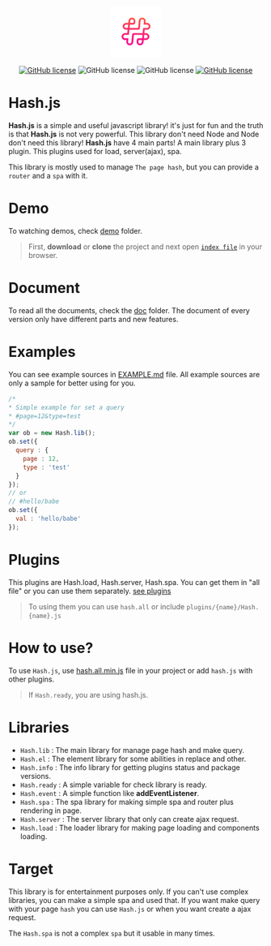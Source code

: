 <p align="center"><img width="100" src="https://raw.githubusercontent.com/irmmr/hash.js/master/logo/logo.png" alt="Hash Js"></p>

<p align="center">
  <a href="https://github.com/irmmr/hash.js/blob/master/LICENSE"><img alt="GitHub license" src="https://img.shields.io/github/license/irmmr/hash.js"></a>
    <img alt="GitHub license" src="https://img.shields.io/static/v1?label=version&message=v1.2.7&color=success">
  <img alt="GitHub license" src="https://img.shields.io/static/v1?label=npm&message=not%20yet&color=inactive">
  <a href="https://github.com/irmmr/hash.js/tree/master/doc"><img alt="GitHub license" src="https://img.shields.io/static/v1?label=docs&message=passing&color=blue"></a>
  
</p>

# Hash.js
**Hash.js** is a simple and useful javascript library! it's just for fun and the truth is that **Hash.js** is not very powerful. This library don't need Node and Node don't need this library!
**Hash.js** have 4 main parts! A main library plus 3 plugin. This plugins used for load, server(ajax), spa.

This library is mostly used to manage `The page hash`, but you can provide a `router` and a `spa` with it.

# Demo
To watching demos, check [demo](/demo) folder.
> First, **download** or **clone** the project and next open [`index file`](/demo/index.html) in your browser.

# Document
To read all the documents, check the [doc](/doc) folder. The document of every version only have different parts and new features.

# Examples
You can see example sources in [EXAMPLE.md](EXAMPLE.md) file. All example sources are only a sample for better using for you.
```javascript
/*
* Simple example for set a query
* #page=12&type=test
*/
var ob = new Hash.lib();
ob.set({
  query : {
    page : 12,
    type : 'test'
  }
});
// or
// #hello/babe
ob.set({
  val : 'hello/babe'
});
```

# Plugins
This plugins are Hash.load, Hash.server, Hash.spa. You can get them in "all file" or you can use them separately. [see plugins](/plugins)
> To using them you can use `hash.all` or include `plugins/{name}/Hash.{name}.js`

# How to use?
To use `Hash.js`, use [hash.all.min.js](/src/hash.all.min.js) file in your project or add `hash.js` with other plugins.
> If `Hash.ready`, you are using hash.js.

# Libraries
- `Hash.lib` : The main library for manage page hash and make query.
- `Hash.el` : The element library for some abilities in replace and other.
- `Hash.info` : The info library for getting plugins status and package versions.
- `Hash.ready` : A simple variable for check library is ready.
- `Hash.event` : A simple function like **addEventListener**.
- `Hash.spa` : The spa library for making simple spa and router plus rendering in page.
- `Hash.server` : The server library that only can create ajax request.
- `Hash.load` : The loader library for making page loading and components loading.

# Target
This library is for entertainment purposes only. If you can't use complex libraries, you can make a simple spa and used that. If you want make query with your page `hash` you can use `Hash.js` or when you want create a ajax request. 

The `Hash.spa` is not a complex `spa` but it usable in many times.
